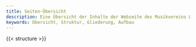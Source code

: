 ```yaml
---
title: Seiten-Übersicht
description: Eine Übersicht der Inhalte der Webseite des Musikvereins Wollbach.
keywords: Übersicht, Struktur, Gliederung, Aufbau
---
```


{{< structure >}}
